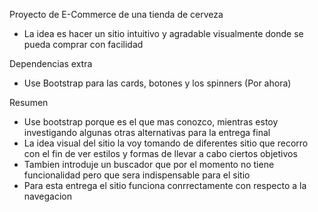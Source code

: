 Proyecto de E-Commerce de una tienda de cerveza

- La idea es hacer un sitio intuitivo y agradable visualmente donde se pueda comprar con facilidad

Dependencias extra

- Use Bootstrap para las cards, botones y los spinners (Por ahora)

Resumen

- Use bootstrap porque es el que mas conozco, mientras estoy investigando algunas otras alternativas para la entrega final
- La idea visual del sitio la voy tomando de diferentes sitio que recorro con el fin de ver estilos y formas de llevar a cabo ciertos objetivos
- Tambien introduje un buscador que por el momento no tiene funcionalidad pero que sera indispensable para el sitio
- Para esta entrega el sitio funciona conrrectamente con respecto a la navegacion
